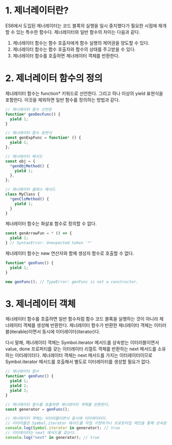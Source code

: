 # 1. 제너레이터란?

ES6에서 도입된 제너레이터는 코드 블록의 실행을 일시 중지했다가 필요한 시점에 재개할 수 있는 특수한 함수다. 제너레이터와 일반 함수의 차이는 다음과 같다.

1. 제너레이터 함수는 함수 호출자에게 함수 실행의 제어권을 양도할 수 있다.
2. 제너레이터 함수는 함수 호출자와 함수의 상태를 주고받을 수 있다.
3. 제너레이터 함수를 호출하면 제너레이터 객체를 반환한다.

# 2. 제너레이터 함수의 정의

제너레이터 함수는 function\* 키워드로 선언한다. 그리고 하나 이상의 yield 표현식을 포함한다. 이것을 제외하면 일반 함수를 정의하는 방법과 같다.

```javascript
// 제너레이터 함수 선언문
function* genDecFunc() {
  yield 1;
}

// 제너레이터 함수 표현식
const genExpFunc = function* () {
  yield 1;
};

// 제너레이터 메서드
const obj = {
  *genObjMethod() {
    yield 1;
  },
};

// 제너레이터 클래스 메서드
class MyClass {
  *genClsMethod() {
    yield 1;
  }
}
```

제너레이터 함수는 화살표 함수로 정의할 수 없다.

```javascript
const genArrowFun = * () => {
  yield 1;
} // SyntaxError: Unexpected token '*'
```

제너레이터 함수는 new 연산자와 함께 생성자 함수로 호출할 수 없다.

```javascript
function* genFunc() {
  yield 1;
}

new genFunc(); // TypeError: genFunc is not a constructor.
```

# 3. 제너레이터 객체

제너레이터 함수를 호출하면 일반 함수처럼 함수 코드 블록을 실행하는 것이 아니라 제너레이터 객체를 생성해 반환한다. 제너레이터 함수가 반환한 제너레이터 객체는 이터러블(iterable)이면서 동시에 이터레이터(iterator)다.

다시 말해, 제너레이터 객체는 Symbol.iterator 메서드를 상속받는 이터러블이면서 value, done 프로퍼티를 갖는 이터레이터 리절트 객체를 반환하는 next 메서드를 소유하는 이터레이터다. 제너레이터 객체는 next 메서드를 가지는 이터레이터이므로 Symbol.iterator 메서드를 호출해서 별도로 이터레이터를 생성할 필요가 없다.

```javascript
// 제너레이터 함수
function* genFunc() {
  yield 1;
  yield 2;
  yield 3;
}

// 제너레이터 함수를 호출하면 제너레이터 객체를 반환한다.
const generator = genFunc();

// 제너레이터 객체는 이터러블이면서 동시에 이터레이터다.
// 이터러블은 Symbol.iterator 메서드를 직접 구현하거나 프로토타입 체인을 통해 상속받은 객체다.
console.log(Symbol.iterator in generator); // true
// 이터레이터는 next 메서드를 갖는다.
console.log("next" in generator); // true
```
